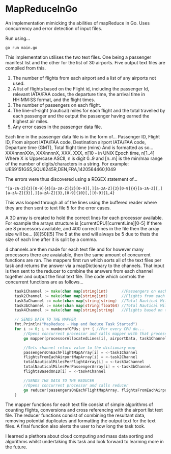 # MapReduceInGo
An implementation mimicking the abilities of mapReduce in Go. Uses concurrency and error detection of input files.

Run using...
```
go run main.go
```

This implementation utilises the two text files. One being a passenger manifest list and the other for the list of 30 airports.
Five output text files are compiled from this.
1. The number of flights from each airport and a list of any airports not used.
2. A list of flights based on the Flight id, including the passenger Id, relevant IATA/FAA codes, the departure time, the arrival time in HH:MM:SS format, and the flight times.
3. The number of passengers on each flight.
4. The line-of-sight (nautical) miles for each flight and the total travelled by each passenger and the output the passenger having earned the highest air miles.
5. Any error cases in the passenger data file.

Each line in the passenger data file is in the form of...
Passenger ID, Flight ID, From airport IATA/FAA code, Destination airport IATA/FAA code, Departure time (GMT), Total flight time (mins)
And is formatted as so...
XXXnnnnXXn, XXXnnnnX, XXX, XXX, n[10 - in UNIX Epoch time, n[1..4]
Where X is Uppercase ASCII, n is digit 0..9 and [n..m] is the min/max range of the number
of digits/characters in a string.
For example:
UES9151GS5,SQU6245R,DEN,FRA,1420564460,1049

The errors were thus discovered using a REGEX statement of...
```
^[a-zA-Z]{3}[0-9]{4}[a-zA-Z]{2}[0-9][,][a-zA-Z]{3}[0-9]{4}[a-zA-Z][,][a-zA-Z]{3}[,][a-zA-Z]{3},[0-9]{10}[,][0-9]{1,4}
```

This was looped through all of the lines using the buffered reader where they are then sent to text file 5 for the error cases.

A 3D array is created to hold the correct lines for each processor available.
For example the arrays structure is [currentCPU][currentLine][0-5]
If there are 8 processors available, and 400 correct lines in the file then the array size will be...
[8][50][5]
The 5 at the end will always be 5 due to thats the size of each line after it is split by a comma.

4 channels are then made for each text file and for however many processors there are avaialable, then the same amount of concurrent functions are ran.
The mappers first run which sorts all of the text files per task and returns the answer via a mapDictionary to the channels. That input is then sent to the reducer to combine the answers from each channel together and output the final text file.
The code which controls the concurrent functions are as follows...
```go
	task1Channel := make(chan map[string]int)      //Passengers on each flight
	task2Channel := make(chan map[string]int)      //Flights from each airport
	task3aChannel := make(chan map[string]string)  //Total Nautical Miles - Per Flight
	task3bChannel := make(chan map[string]float64) //Total Nautical Miles - Per Passenger
	task4Channel := make(chan map[string]string)   //Flights based on the ID number

	// SENDS DATA TO THE MAPPER
	fmt.Println("MapReduce - Map and Reduce Task Started")
	for i := 0; i < numberofCPUs; i++ { //For every CPU do...
		//Opens concurrent processor and calls mapper with that processors specific input
		go mapper(processorAllocatedLines[i], airportData, task1Channel, task2Channel, task3aChannel, task3bChannel, task4Channel)

		//Sets channel return value to the dictionary map
		passengersOnEachFlightMapArray[i] = <-task1Channel
		flightsFromEachAirportMapArray[i] = <-task2Channel
		totalNauticalMilesPerFlightArray[i] = <-task3aChannel
		totalNauticalMilesPerPassengerArray[i] = <-task3bChannel
		flightsBasedOnID[i] = <-task4Channel

		//SENDS THE DATA TO THE REDUCER
		//Opens concurrent processor and calls reducer
		go reducer(passengersOnEachFlightMapArray, flightsFromEachAirportMapArray, totalNauticalMilesPerFlightArray, totalNauticalMilesPerPassengerArray, flightsBasedOnID, numberofCPUs)
	}
```
The mapper functions for each text file consist of simple algorithms of counting flights, conversions and cross referencing with the airport list text file.
The reducer functions consist of combining the resultant data, removing potential duplicates and formatting the output text for the text files.
A final function also alerts the user to how long the task took.

I learned a plethora about cloud computing and mass data sorting and algorithms whilst undertaking this task and look forward to learning more in the future.
